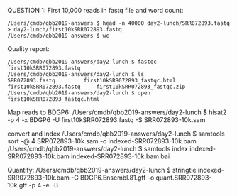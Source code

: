 QUESTION 1:
First 10,000 reads in fastq file and word count:

	/Users/cmdb/qbb2019-answers $ head -n 40000 day2-lunch/SRR072893.fastq > day2-lunch/first10kSRR072893.fastq
	/Users/cmdb/qbb2019-answers $ wc
	
Quality report:
	
	/Users/cmdb/qbb2019-answers/day2-lunch $ fastqc first10kSRR072893.fastq 
	/Users/cmdb/qbb2019-answers/day2-lunch $ ls
	SRR072893.fastq			first10kSRR072893_fastqc.html
	first10kSRR072893.fastq		first10kSRR072893_fastqc.zip
	/Users/cmdb/qbb2019-answers/day2-lunch $ open first10kSRR072893_fastqc.html

Map reads to BDGP6:
	/Users/cmdb/qbb2019-answers/day2-lunch $ hisat2 -p 4 -x BDGP6 -U first10kSRR072893.fastq -S SRR072893-10k.sam

convert and index
	/Users/cmdb/qbb2019-answers/day2-lunch $ samtools sort -@ 4 SRR072893-10k.sam -o indexed-SRR072893-10k.bam
	/Users/cmdb/qbb2019-answers/day2-lunch $ samtools index indexed-SRR072893-10k.bam indexed-SRR072893-10k.bam.bai

Quantify:
	/Users/cmdb/qbb2019-answers/day2-lunch $ stringtie indexed-SRR072893-10k.bam -G BDGP6.Ensembl.81.gtf -o quant.SRR072893-10k.gtf -p 4 -e -B